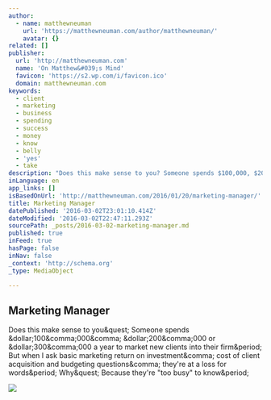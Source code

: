 ```yaml
---
author:
  - name: matthewneuman
    url: 'https://matthewneuman.com/author/matthewneuman/'
    avatar: {}
related: []
publisher:
  url: 'http://matthewneuman.com'
  name: 'On Matthew&#039;s Mind'
  favicon: 'https://s2.wp.com/i/favicon.ico'
  domain: matthewneuman.com
keywords:
  - client
  - marketing
  - business
  - spending
  - success
  - money
  - know
  - belly
  - 'yes'
  - take
description: "Does this make sense to you? Someone spends $100,000, $200,000 or $300,000 a year to market new clients into their firm. But when I ask basic marketing return on investment, cost of client acquisition and budgeting questions, they're at a loss for words. Why? Because they're \"too busy\" to know."
inLanguage: en
app_links: []
isBasedOnUrl: 'http://matthewneuman.com/2016/01/20/marketing-manager/'
title: Marketing Manager
datePublished: '2016-03-02T23:01:10.414Z'
dateModified: '2016-03-02T22:47:11.293Z'
sourcePath: _posts/2016-03-02-marketing-manager.md
published: true
inFeed: true
hasPage: false
inNav: false
_context: 'http://schema.org'
_type: MediaObject

---
```

<article style=""><h1>Marketing Manager</h1><p>Does this make sense to you&amp;quest; Someone spends &amp;dollar;100&amp;comma;000&amp;comma; &amp;dollar;200&amp;comma;000 or &amp;dollar;300&amp;comma;000 a year to market new clients into their firm&amp;period; But when I ask basic marketing return on investment&amp;comma; cost of client acquisition and budgeting questions&amp;comma; they're at a loss for words&amp;period; Why&amp;quest; Because they're "too busy" to know&amp;period;</p><img src="http://assets.about.me/background/users/m/a/t/matthewneuman_1430155273_82.jpg" /></article>